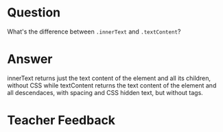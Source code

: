 # Question
What's the difference between `.innerText` and `.textContent`?

# Answer
innerText returns just the text content of the element and all its children, without CSS while textContent returns the text content of the element and all descendaces, with spacing and CSS hidden text, but without tags.

# Teacher Feedback